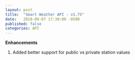 ```yaml
---
layout: post
title:  "Smart Weather API - v1.75"
date:   2018-09-07 17:30:00 -0500
published: false
categories: API
---
```


**Enhancements**
1. Added better support for public vs private station values
